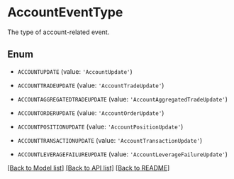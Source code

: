 # AccountEventType

The type of account-related event.

## Enum

* `ACCOUNTUPDATE` (value: `'AccountUpdate'`)

* `ACCOUNTTRADEUPDATE` (value: `'AccountTradeUpdate'`)

* `ACCOUNTAGGREGATEDTRADEUPDATE` (value: `'AccountAggregatedTradeUpdate'`)

* `ACCOUNTORDERUPDATE` (value: `'AccountOrderUpdate'`)

* `ACCOUNTPOSITIONUPDATE` (value: `'AccountPositionUpdate'`)

* `ACCOUNTTRANSACTIONUPDATE` (value: `'AccountTransactionUpdate'`)

* `ACCOUNTLEVERAGEFAILUREUPDATE` (value: `'AccountLeverageFailureUpdate'`)

[[Back to Model list]](../README.md#documentation-for-models) [[Back to API list]](../README.md#documentation-for-api-endpoints) [[Back to README]](../README.md)



